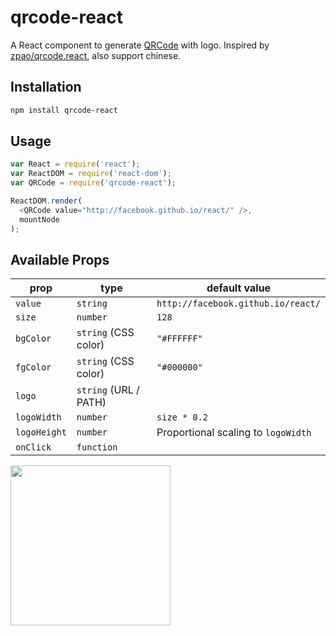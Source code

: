 # qrcode-react

A React component to generate [QRCode](http://en.wikipedia.org/wiki/QR_code) with logo.
Inspired by [zpao/qrcode.react](https://github.com/zpao/qrcode.react), also support chinese.

## Installation

```sh
npm install qrcode-react
```

## Usage

```js
var React = require('react');
var ReactDOM = require('react-dom');
var QRCode = require('qrcode-react');

ReactDOM.render(
  <QRCode value="http://facebook.github.io/react/" />,
  mountNode
);
```

## Available Props

prop         | type                 | default value
-------------|----------------------|-----------------------------------
`value`      | `string`             | `http://facebook.github.io/react/`
`size`       | `number`             | `128`
`bgColor`    | `string` (CSS color) | `"#FFFFFF"`
`fgColor`    | `string` (CSS color) | `"#000000"`
`logo`       | `string` (URL / PATH)|
`logoWidth`  | `number`             | `size * 0.2`
`logoHeight` | `number`             | Proportional scaling to `logoWidth`
`onClick`    | `function`           |

<img src="qrcode.png" height="256" width="256">
